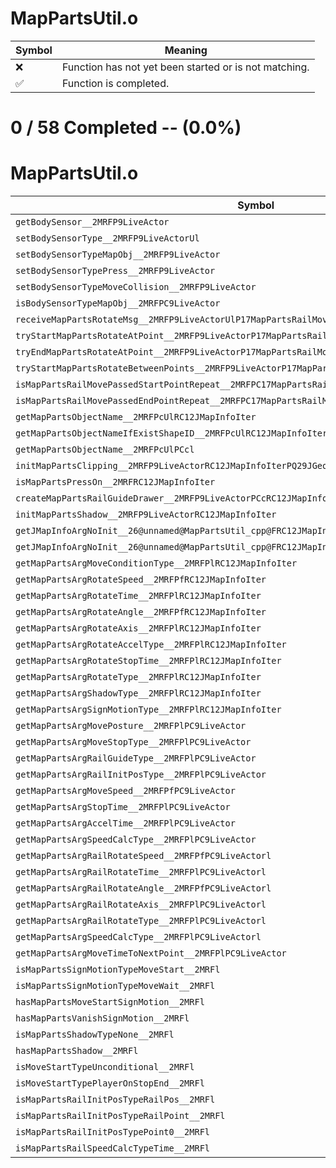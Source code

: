 # MapPartsUtil.o
| Symbol | Meaning 
| ------------- | ------------- 
| :x: | Function has not yet been started or is not matching. 
| :white_check_mark: | Function is completed. 


# 0 / 58 Completed -- (0.0%)
# MapPartsUtil.o
| Symbol | Decompiled? |
| ------------- | ------------- |
| `getBodySensor__2MRFP9LiveActor` | :x: |
| `setBodySensorType__2MRFP9LiveActorUl` | :x: |
| `setBodySensorTypeMapObj__2MRFP9LiveActor` | :x: |
| `setBodySensorTypePress__2MRFP9LiveActor` | :x: |
| `setBodySensorTypeMoveCollision__2MRFP9LiveActor` | :x: |
| `isBodySensorTypeMapObj__2MRFPC9LiveActor` | :x: |
| `receiveMapPartsRotateMsg__2MRFP9LiveActorUlP17MapPartsRailMoverP19MapPartsRailRotator` | :x: |
| `tryStartMapPartsRotateAtPoint__2MRFP9LiveActorP17MapPartsRailMoverP19MapPartsRailRotator` | :x: |
| `tryEndMapPartsRotateAtPoint__2MRFP9LiveActorP17MapPartsRailMoverP19MapPartsRailRotator` | :x: |
| `tryStartMapPartsRotateBetweenPoints__2MRFP9LiveActorP17MapPartsRailMoverP19MapPartsRailRotator` | :x: |
| `isMapPartsRailMovePassedStartPointRepeat__2MRFPC17MapPartsRailMover` | :x: |
| `isMapPartsRailMovePassedEndPointRepeat__2MRFPC17MapPartsRailMover` | :x: |
| `getMapPartsObjectName__2MRFPcUlRC12JMapInfoIter` | :x: |
| `getMapPartsObjectNameIfExistShapeID__2MRFPcUlRC12JMapInfoIter` | :x: |
| `getMapPartsObjectName__2MRFPcUlPCcl` | :x: |
| `initMapPartsClipping__2MRFP9LiveActorRC12JMapInfoIterPQ29JGeometry8TVec3<f>b` | :x: |
| `isMapPartsPressOn__2MRFRC12JMapInfoIter` | :x: |
| `createMapPartsRailGuideDrawer__2MRFP9LiveActorPCcRC12JMapInfoIter` | :x: |
| `initMapPartsShadow__2MRFP9LiveActorRC12JMapInfoIter` | :x: |
| `getJMapInfoArgNoInit__26@unnamed@MapPartsUtil_cpp@FRC12JMapInfoIterPCcPl` | :x: |
| `getJMapInfoArgNoInit__26@unnamed@MapPartsUtil_cpp@FRC12JMapInfoIterPCcPf` | :x: |
| `getMapPartsArgMoveConditionType__2MRFPlRC12JMapInfoIter` | :x: |
| `getMapPartsArgRotateSpeed__2MRFPfRC12JMapInfoIter` | :x: |
| `getMapPartsArgRotateTime__2MRFPlRC12JMapInfoIter` | :x: |
| `getMapPartsArgRotateAngle__2MRFPfRC12JMapInfoIter` | :x: |
| `getMapPartsArgRotateAxis__2MRFPlRC12JMapInfoIter` | :x: |
| `getMapPartsArgRotateAccelType__2MRFPlRC12JMapInfoIter` | :x: |
| `getMapPartsArgRotateStopTime__2MRFPlRC12JMapInfoIter` | :x: |
| `getMapPartsArgRotateType__2MRFPlRC12JMapInfoIter` | :x: |
| `getMapPartsArgShadowType__2MRFPlRC12JMapInfoIter` | :x: |
| `getMapPartsArgSignMotionType__2MRFPlRC12JMapInfoIter` | :x: |
| `getMapPartsArgMovePosture__2MRFPlPC9LiveActor` | :x: |
| `getMapPartsArgMoveStopType__2MRFPlPC9LiveActor` | :x: |
| `getMapPartsArgRailGuideType__2MRFPlPC9LiveActor` | :x: |
| `getMapPartsArgRailInitPosType__2MRFPlPC9LiveActor` | :x: |
| `getMapPartsArgMoveSpeed__2MRFPfPC9LiveActor` | :x: |
| `getMapPartsArgStopTime__2MRFPlPC9LiveActor` | :x: |
| `getMapPartsArgAccelTime__2MRFPlPC9LiveActor` | :x: |
| `getMapPartsArgSpeedCalcType__2MRFPlPC9LiveActor` | :x: |
| `getMapPartsArgRailRotateSpeed__2MRFPfPC9LiveActorl` | :x: |
| `getMapPartsArgRailRotateTime__2MRFPlPC9LiveActorl` | :x: |
| `getMapPartsArgRailRotateAngle__2MRFPfPC9LiveActorl` | :x: |
| `getMapPartsArgRailRotateAxis__2MRFPlPC9LiveActorl` | :x: |
| `getMapPartsArgRailRotateType__2MRFPlPC9LiveActorl` | :x: |
| `getMapPartsArgSpeedCalcType__2MRFPlPC9LiveActorl` | :x: |
| `getMapPartsArgMoveTimeToNextPoint__2MRFPlPC9LiveActor` | :x: |
| `isMapPartsSignMotionTypeMoveStart__2MRFl` | :x: |
| `isMapPartsSignMotionTypeMoveWait__2MRFl` | :x: |
| `hasMapPartsMoveStartSignMotion__2MRFl` | :x: |
| `hasMapPartsVanishSignMotion__2MRFl` | :x: |
| `isMapPartsShadowTypeNone__2MRFl` | :x: |
| `hasMapPartsShadow__2MRFl` | :x: |
| `isMoveStartTypeUnconditional__2MRFl` | :x: |
| `isMoveStartTypePlayerOnStopEnd__2MRFl` | :x: |
| `isMapPartsRailInitPosTypeRailPos__2MRFl` | :x: |
| `isMapPartsRailInitPosTypeRailPoint__2MRFl` | :x: |
| `isMapPartsRailInitPosTypePoint0__2MRFl` | :x: |
| `isMapPartsRailSpeedCalcTypeTime__2MRFl` | :x: |
